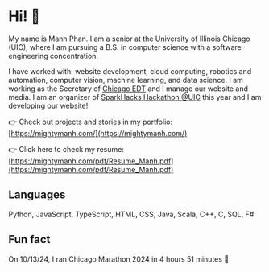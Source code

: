 # Hi! 👋

My name is Manh Phan. I am a senior at the University of Illinois Chicago (UIC), where I am pursuing a B.S. in computer science with a software engineering concentration. 

I have worked with: website development, cloud computing, robotics and automation, computer vision, machine learning, and data science. I am working as the Secretary of [Chicago EDT](https://chicagoedt.org/) and I manage our website and media. I am an organizer of [SparkHacks Hackathon @UIC](https://sparkhacksatuic.com/) this year and I am developing our website!

👉 Check out projects and stories in my portfolio: [https://mightymanh.com/](https://mightymanh.com/)

👉 Click here to check my resume: [https://mightymanh.com/pdf/Resume_Manh.pdf](https://mightymanh.com/pdf/Resume_Manh.pdf)

## Languages
Python, JavaScript, TypeScript, HTML, CSS, Java, Scala, C++, C, SQL, F#

## Fun fact
On 10/13/24, I ran Chicago Marathon 2024 in 4 hours 51 minutes 🏅

<!--
**Mightymanh/Mightymanh** is a ✨ _special_ ✨ repository because its `README.md` (this file) appears on your GitHub profile.

Here are some ideas to get you started:

- 🔭 I’m currently working on ...
- 🌱 I’m currently learning ...
- 👯 I’m looking to collaborate on ...
- 🤔 I’m looking for help with ...
- 💬 Ask me about ...
- 📫 How to reach me: ...
- 😄 Pronouns: ...
- ⚡ Fun fact: ...
-->
